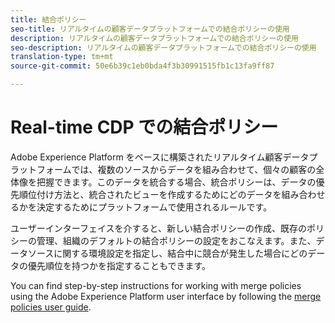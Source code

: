 ```yaml
---
title: 結合ポリシー
seo-title: リアルタイムの顧客データプラットフォームでの結合ポリシーの使用
description: リアルタイムの顧客データプラットフォームでの結合ポリシーの使用
seo-description: リアルタイムの顧客データプラットフォームでの結合ポリシーの使用
translation-type: tm+mt
source-git-commit: 50e6b39c1eb0bda4f3b30991515fb1c13fa9ff87

---
```



# Real-time CDP での結合ポリシー

Adobe Experience Platform をベースに構築されたリアルタイム顧客データプラットフォームでは、複数のソースからデータを組み合わせて、個々の顧客の全体像を把握できます。このデータを統合する場合、統合ポリシーは、データの優先順位付け方法と、統合されたビューを作成するためにどのデータを組み合わせるかを決定するためにプラットフォームで使用されるルールです。

ユーザーインターフェイスを介すると、新しい結合ポリシーの作成、既存のポリシーの管理、組織のデフォルトの結合ポリシーの設定をおこなえます。また、データソースに関する環境設定を指定し、結合中に競合が発生した場合にどのデータの優先順位を持つかを指定することもできます。

You can find step-by-step instructions for working with merge policies using the Adobe Experience Platform user interface by following the [merge policies user guide](../../profile/ui/merge-policies.md).

